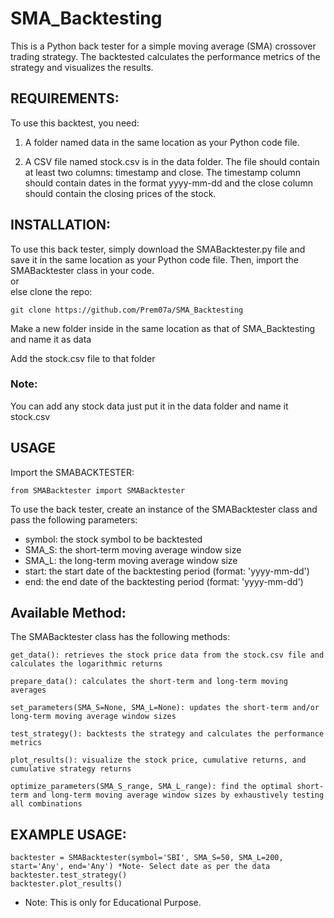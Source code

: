 # SMA_Backtesting
This is a Python back tester for a simple moving average (SMA) crossover trading strategy. The backtested calculates the performance metrics of the strategy and visualizes the results.

## REQUIREMENTS:
To use this backtest, you need:
1. A folder named data in the same location as your Python code file.

2. A CSV file named stock.csv is in the data folder. The file should contain at least two columns: timestamp and close. The timestamp column should contain dates in the format yyyy-mm-dd and the close column should contain the closing prices of the stock.

## INSTALLATION:
To use this back tester, simply download the SMABacktester.py file and save it in the same location as your Python code file. Then, import the SMABacktester class in your code.<br>
or <br>
else clone the repo:
```
git clone https://github.com/Prem07a/SMA_Backtesting
```
Make a new folder inside in the same location as that of SMA_Backtesting and name it as data

Add the stock.csv file to that folder
### Note:
You can add any stock data just put it in the data folder and name it stock.csv
## USAGE

Import the SMABACKTESTER:
```
from SMABacktester import SMABacktester
```
To use the back tester, create an instance of the SMABacktester class and pass the following parameters:

* symbol: the stock symbol to be backtested
* SMA_S: the short-term moving average window size
* SMA_L: the long-term moving average window size
* start: the start date of the backtesting period (format: 'yyyy-mm-dd')
* end: the end date of the backtesting period (format: 'yyyy-mm-dd')

## Available Method:

The SMABacktester class has the following methods:

    get_data(): retrieves the stock price data from the stock.csv file and calculates the logarithmic returns
    
    prepare_data(): calculates the short-term and long-term moving averages
    
    set_parameters(SMA_S=None, SMA_L=None): updates the short-term and/or long-term moving average window sizes
    
    test_strategy(): backtests the strategy and calculates the performance metrics
    
    plot_results(): visualize the stock price, cumulative returns, and cumulative strategy returns
    
    optimize_parameters(SMA_S_range, SMA_L_range): find the optimal short-term and long-term moving average window sizes by exhaustively testing all combinations
    
## EXAMPLE USAGE:

```
backtester = SMABacktester(symbol='SBI', SMA_S=50, SMA_L=200, start='Any', end='Any') *Note- Select date as per the data
backtester.test_strategy()
backtester.plot_results()
```

*    Note: This is only for Educational Purpose.
